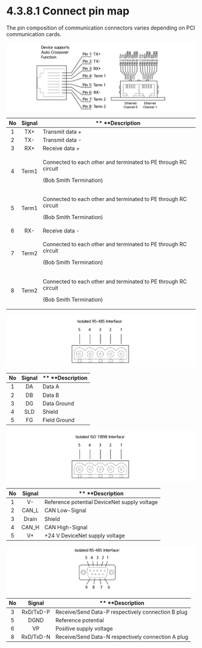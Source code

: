 # 4.3.8.1 Connect pin map

The pin composition of communication connectors varies depending on PCI communication cards.

![Figure 47 Ethernet pin assignments of RJ45 sockets](../../../.gitbook/assets/image127.png)

| **No** | **Signal** | **                                                **Description                                      |
| :----: | :--------: | ---------------------------------------------------------------------------------------------------- |
|    1   |     TX+    | Transmit data +                                                                                      |
|    2   |     TX-    | Transmit data -                                                                                      |
|    3   |     RX+    | Receive data +                                                                                       |
|    4   |    Term1   | <p>Connected to each other and terminated to PE through RC circuit</p><p>(Bob Smith Termination)</p> |
|    5   |    Term1   | <p>Connected to each other and terminated to PE through RC circuit</p><p>(Bob Smith Termination)</p> |
|    6   |     RX-    | Receive data -                                                                                       |
|    7   |    Term2   | <p>Connected to each other and terminated to PE through RC circuit</p><p>(Bob Smith Termination)</p> |
|    8   |    Term2   | <p>Connected to each other and terminated to PE through RC circuit</p><p>(Bob Smith Termination)</p> |

![Figure 48 CC-link interface (CombiCon male connector, 5-pin)](../../../.gitbook/assets/image128.png)

| **No** | **Signal** | **                                            **Description |
| :----: | :--------: | ----------------------------------------------------------- |
|    1   |     DA     | Data A                                                      |
|    2   |     DB     | Data B                                                      |
|    3   |     DG     | Data Ground                                                 |
|    4   |     SLD    | Shield                                                      |
|    5   |     FG     | Field Ground                                                |

![Figure 49 DeviceNet interface (CombiCon male connector, 5-pin)](../../../.gitbook/assets/image129.png)

| **No** | **Signal** | **                                            **Description |
| :----: | :--------: | ----------------------------------------------------------- |
|    1   |     V-     | Reference potential DeviceNet supply voltage                |
|    2   |    CAN_L   | CAN Low-Signal                                              |
|    3   |    Drain   | Shield                                                      |
|    4   |    CAN_H   | CAN High-Signal                                             |
|    5   |     V+     | +24 V DeviceNet supply voltage                              |

![Figure 50 PROFIBUS interface (Dsub female connector, 9-pin](../../../.gitbook/assets/image130.png)

| **No** | **Signal** | **                                         **Description |
| :----: | :--------: | -------------------------------------------------------- |
|    3   |  RxD/TxD-P | Receive/Send Data-P respectively connection B plug       |
|    5   |    DGND    | Reference potential                                      |
|    6   |     VP     | Positive supply voltage                                  |
|    8   |  RxD/TxD-N | Receive/Send Data-N respectively connection A plug       |
